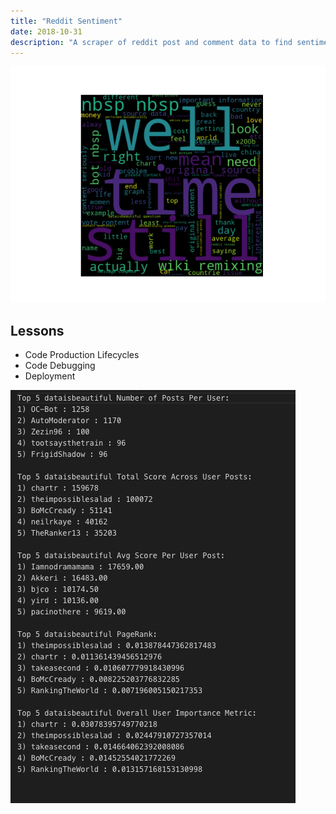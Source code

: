```yaml
---
title: "Reddit Sentiment"
date: 2018-10-31
description: "A scraper of reddit post and comment data to find sentiment and influencers built for Activision"
---
```

![WordCloud](./wordcloud.png)


## Lessons
  - Code Production Lifecycles
  - Code Debugging
  - Deployment



![WordCloud](./users.png)